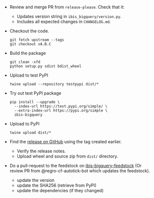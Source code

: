 
*   Review and merge PR from `release-please`. Check that it:
    * Updates version string in `ibis_bigquery/version.py`.
    * Includes all expected changes in `CHANGELOG.md`.

*   Checkout the code.

        git fetch upstream --tags
        git checkout vA.B.C

*   Build the package

        git clean -xfd
        python setup.py sdist bdist_wheel


*   Upload to test PyPI

        twine upload --repository testpypi dist/*

*   Try out test PyPI package

        pip install --upgrade \
          --index-url https://test.pypi.org/simple/ \
          --extra-index-url https://pypi.org/simple \
          ibis-bigquery

*   Upload to PyPI

        twine upload dist/*


*   Find the [release on
    GitHub](https://github.com/ibis-project/ibis-bigquery/releases) using
    the tag created earlier.

    *   Verify the release notes.
    *   Upload wheel and source zip from `dist/` directory.

*   Do a pull-request to the feedstock on
    [ibis-bigquery-feedstock](https://github.com/conda-forge/ibis-bigquery-feedstock/)
    (Or review PR from @regro-cf-autotick-bot which updates the feedstock).

    *   update the version
    *   update the SHA256 (retrieve from PyPI)
    *   update the dependencies (if they changed)
